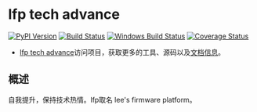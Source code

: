 # lfp tech advance

[![PyPI Version][pypi-v-image]][pypi-v-link]
[![Build Status][travis-image]][travis-link]
[![Windows Build Status][appveyor-image]][appveyor-link]
[![Coverage Status][codecov-image]][codecov-link]

- [lfp tech advance][lfp tech advance]访问项目，获取更多的工具、源码以及[文档信息][lfp documents]。

## 概述

自我提升，保持技术热情。lfp取名 lee's firmware platform。



[pypi-v-image]: https://img.shields.io/pypi/v/mkdocs.svg
[pypi-v-link]: https://pypi.org/project/mkdocs/
[lfp tech advance]: https://github.com/Lee91/lfp_tech_advance
[lfp documents]: https://wytaitaislee.github.io/lfp_tech_advance/
[appveyor-image]: https://img.shields.io/appveyor/ci/d0ugal/mkdocs/master.svg
[appveyor-link]: https://ci.appveyor.com/project/d0ugal/mkdocs
[codecov-image]: https://codecov.io/github/mkdocs/mkdocs/coverage.svg?branch=master
[codecov-link]: https://codecov.io/github/mkdocs/mkdocs?branch=master
[landscape-image]: https://landscape.io/github/mkdocs/mkdocs/master/landscape.svg
[landscape-link]: https://landscape.io/github/mkdocs/mkdocs/master
[travis-image]: https://img.shields.io/travis/mkdocs/mkdocs/master.svg
[travis-link]: https://travis-ci.org/mkdocs/mkdocs
